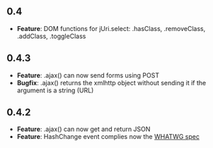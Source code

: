 ## 0.4
* **Feature**: DOM functions for jUri.select: .hasClass, .removeClass, .addClass, .toggleClass

## 0.4.3
* **Feature**: .ajax() can now send forms using POST
* **Bugfix**: .ajax() returns the xmlhttp object without sending it if the argument is a string (URL)

## 0.4.2

* **Feature**: .ajax() can now get and return JSON
* **Feature**: HashChange event complies now the [WHATWG spec](http://www.whatwg.org/specs/web-apps/current-work/multipage/history.html#event-hashchange)